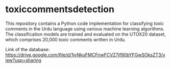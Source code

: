 # toxiccommentsdetection
This repository contains a Python code implementation for classifying toxic comments in the Urdu language using various machine learning algorithms. The classification models are trained and evaluated on the UTOX20 dataset, which comprises 20,000 toxic comments written in Urdu.


Link of the database:
https://drive.google.com/file/d/1jvNkuFMCFnwFCVZ7jf90bYFGwSOksZT3/view?usp=sharing
